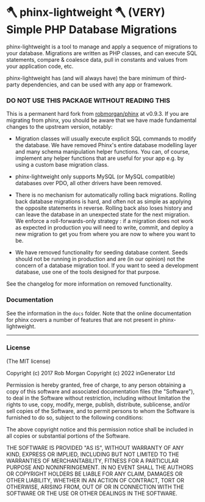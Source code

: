 # :axe: phinx-lightweight :axe: (VERY) Simple PHP Database Migrations

phinx-lightweight is a tool to manage and apply a sequence of migrations to your database. Migrations are written as
PHP classes, and can execute SQL statements, compare & coalesce data, pull in constants and values from your
application code, etc.

phinx-lightweight has (and will always have) the bare minimum of third-party dependencies, and can be used with any
app or framework.

### DO NOT USE THIS PACKAGE WITHOUT READING THIS

This is a permanent hard fork from [robmorgan/phinx](https://github.com/cakephp/phinx) at v0.9.3. If you are migrating
from phinx, you should be aware that we have made fundamental changes to the upstream version, notably:

* Migration classes will usually execute explicit SQL commands to modify the database. We have removed Phinx's entire
  database modelling layer and many schema manipulation helper functions. You can, of course, implement any helper
  functions that are useful for your app e.g. by using a custom base migration class.

* phinx-lightweight only supports MySQL (or MySQL compatible) databases over PDO, all other drivers have been removed.

* There is no mechanism for automatically rolling back migrations. Rolling back database migrations is hard, and often
  not as simple as applying the opposite statements in reverse. Rolling back also loses history and can leave the
  database in an unexpected state for the next migration. We enforce a roll-forwards-only strategy : if a migration
  does not work as expected in production you will need to write, commit, and deploy a new migration to get you from
  where you are now to where you want to be.

* We have removed functionality for seeding database content. Seeds should not be running in production and are
  (in our opinion) not the concern of a database migration tool. If you want to seed a development database, use one of
  the tools designed for that purpose.

See the changelog for more information on removed functionality.

### Documentation

See the information in the `docs` folder. Note that the online documentation for phinx covers a number of features that
are not present in phinx-lightweight.

---

### License

(The MIT license)

Copyright (c) 2017 Rob Morgan
Copyright (c) 2022 inGenerator Ltd

Permission is hereby granted, free of charge, to any person obtaining a copy of this software and associated
documentation files (the "Software"), to deal in the Software without restriction, including without limitation the
rights to use, copy, modify, merge, publish, distribute, sublicense, and/or sell copies of the Software, and to permit
persons to whom the Software is furnished to do so, subject to the following conditions:

The above copyright notice and this permission notice shall be included in all copies or substantial portions of the
Software.

THE SOFTWARE IS PROVIDED "AS IS", WITHOUT WARRANTY OF ANY KIND, EXPRESS OR IMPLIED, INCLUDING BUT NOT LIMITED TO THE
WARRANTIES OF MERCHANTABILITY, FITNESS FOR A PARTICULAR PURPOSE AND NONINFRINGEMENT. IN NO EVENT SHALL THE AUTHORS OR
COPYRIGHT HOLDERS BE LIABLE FOR ANY CLAIM, DAMAGES OR OTHER LIABILITY, WHETHER IN AN ACTION OF CONTRACT, TORT OR
OTHERWISE, ARISING FROM, OUT OF OR IN CONNECTION WITH THE SOFTWARE OR THE USE OR OTHER DEALINGS IN THE SOFTWARE.
